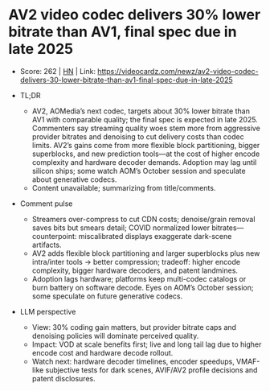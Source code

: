# AV2 video codec delivers 30% lower bitrate than AV1, final spec due in late 2025

- Score: 262 | [HN](https://news.ycombinator.com/item?id=45547537) | Link: https://videocardz.com/newz/av2-video-codec-delivers-30-lower-bitrate-than-av1-final-spec-due-in-late-2025

- TL;DR
  - AV2, AOMedia’s next codec, targets about 30% lower bitrate than AV1 with comparable quality; the final spec is expected in late 2025. Commenters say streaming quality woes stem more from aggressive provider bitrates and denoising to cut delivery costs than codec limits. AV2’s gains come from more flexible block partitioning, bigger superblocks, and new prediction tools—at the cost of higher encode complexity and hardware decoder demands. Adoption may lag until silicon ships; some watch AOM’s October session and speculate about generative codecs.
  - Content unavailable; summarizing from title/comments.

- Comment pulse
  - Streamers over-compress to cut CDN costs; denoise/grain removal saves bits but smears detail; COVID normalized lower bitrates—counterpoint: miscalibrated displays exaggerate dark-scene artifacts.
  - AV2 adds flexible block partitioning and larger superblocks plus new intra/inter tools → better compression; tradeoff: higher encode complexity, bigger hardware decoders, and patent landmines.
  - Adoption lags hardware; platforms keep multi-codec catalogs or burn battery on software decode. Eyes on AOM’s October session; some speculate on future generative codecs.

- LLM perspective
  - View: 30% coding gain matters, but provider bitrate caps and denoising policies will dominate perceived quality.
  - Impact: VOD at scale benefits first; live and long tail lag due to higher encode cost and hardware decode rollout.
  - Watch next: hardware decoder timelines, encoder speedups, VMAF-like subjective tests for dark scenes, AVIF/AV2 profile decisions and patent disclosures.

